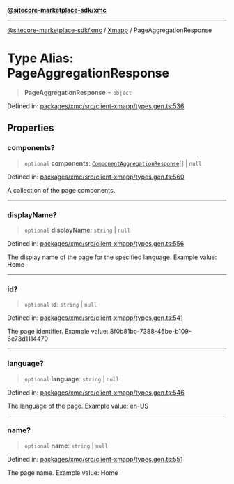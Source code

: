 [**@sitecore-marketplace-sdk/xmc**](../../../../README.md)

***

[@sitecore-marketplace-sdk/xmc](../../../../README.md) / [Xmapp](../README.md) / PageAggregationResponse

# Type Alias: PageAggregationResponse

> **PageAggregationResponse** = `object`

Defined in: [packages/xmc/src/client-xmapp/types.gen.ts:536](https://github.com/Sitecore/marketplace-sdk/blob/main/packages/xmc/src/client-xmapp/types.gen.ts#L536)

## Properties

### components?

> `optional` **components**: [`ComponentAggregationResponse`](ComponentAggregationResponse.md)[] \| `null`

Defined in: [packages/xmc/src/client-xmapp/types.gen.ts:560](https://github.com/Sitecore/marketplace-sdk/blob/main/packages/xmc/src/client-xmapp/types.gen.ts#L560)

A collection of the page components.

***

### displayName?

> `optional` **displayName**: `string` \| `null`

Defined in: [packages/xmc/src/client-xmapp/types.gen.ts:556](https://github.com/Sitecore/marketplace-sdk/blob/main/packages/xmc/src/client-xmapp/types.gen.ts#L556)

The display name of the page for the specified language.
Example value: Home

***

### id?

> `optional` **id**: `string` \| `null`

Defined in: [packages/xmc/src/client-xmapp/types.gen.ts:541](https://github.com/Sitecore/marketplace-sdk/blob/main/packages/xmc/src/client-xmapp/types.gen.ts#L541)

The page identifier.
Example value: 8f0b81bc-7388-46be-b109-6e73d1114470

***

### language?

> `optional` **language**: `string` \| `null`

Defined in: [packages/xmc/src/client-xmapp/types.gen.ts:546](https://github.com/Sitecore/marketplace-sdk/blob/main/packages/xmc/src/client-xmapp/types.gen.ts#L546)

The language of the page.
Example value: en-US

***

### name?

> `optional` **name**: `string` \| `null`

Defined in: [packages/xmc/src/client-xmapp/types.gen.ts:551](https://github.com/Sitecore/marketplace-sdk/blob/main/packages/xmc/src/client-xmapp/types.gen.ts#L551)

The page name.
Example value: Home
